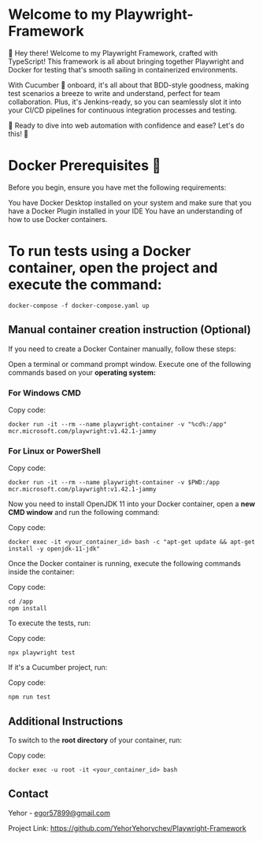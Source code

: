 # Welcome to my Playwright-Framework
👋 Hey there! Welcome to my Playwright Framework, crafted with TypeScript! This framework is all about bringing together Playwright and Docker for testing that's smooth sailing in containerized environments. 

With Cucumber 🥒 onboard, it's all about that BDD-style goodness, making test scenarios a breeze to write and understand, perfect for team collaboration. Plus, it's Jenkins-ready, so you can seamlessly slot it into your CI/CD pipelines for continuous integration processes and testing.

🔧 Ready to dive into web automation with confidence and ease? 
Let's do this! 🚀

# Docker Prerequisites 🐳
Before you begin, ensure you have met the following requirements:

You have Docker Desktop installed on your system and make sure that you have a Docker Plugin installed in your IDE
You have an understanding of how to use Docker containers.

# To run tests using a Docker container, open the project and execute the command:

``docker-compose -f docker-compose.yaml up``

## Manual container creation instruction (Optional)
If you need to create a Docker Container manually, follow these steps:

Open a terminal or command prompt window.
Execute one of the following commands based on your **operating system:**

### For Windows CMD

Copy code:

``docker run -it --rm --name playwright-container -v "%cd%:/app" mcr.microsoft.com/playwright:v1.42.1-jammy``

### For Linux or PowerShell

Copy code:

``docker run -it --rm --name playwright-container -v $PWD:/app mcr.microsoft.com/playwright:v1.42.1-jammy``

Now you need to install OpenJDK 11 into your Docker container, open a **new CMD window** and run the following command:

Copy code:

``docker exec -it <your_container_id> bash -c "apt-get update && apt-get install -y openjdk-11-jdk"``

Once the Docker container is running, execute the following commands inside the container:

Copy code:

```
cd /app
npm install
```
To execute the tests, run:

Copy code:

``npx playwright test``

If it's a Cucumber project, run:

Copy code:

``npm run test``

## Additional Instructions
To switch to the **root directory** of your container, run:

Copy code:

``docker exec -u root -it <your_container_id> bash``

## Contact

Yehor - egor57899@gmail.com

Project Link: https://github.com/YehorYehorychev/Playwright-Framework
